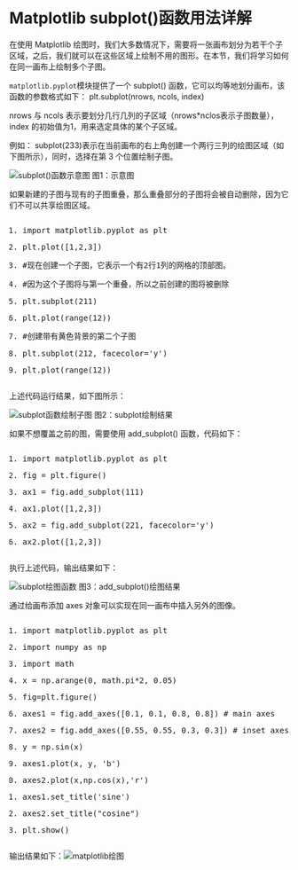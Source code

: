 # Matplotlib subplot()函数用法详解

在使用 Matplotlib 绘图时，我们大多数情况下，需要将一张画布划分为若干个子区域，之后，我们就可以在这些区域上绘制不用的图形。在本节，我们将学习如何在同一画布上绘制多个子图。

`matplotlib.pyplot`模块提供了一个 subplot() 函数，它可以均等地划分画布，该函数的参数格式如下：
plt.subplot(nrows, ncols, index)

nrows 与 ncols 表示要划分几行几列的子区域（nrows*nclos表示子图数量），index 的初始值为1，用来选定具体的某个子区域。

例如： subplot(233)表示在当前画布的右上角创建一个两行三列的绘图区域（如下图所示），同时，选择在第 3 个位置绘制子图。

![subplot()函数示意图](http://c.biancheng.net/uploads/allimg/210907/12534L438-0.gif)
图1：示意图

如果新建的子图与现有的子图重叠，那么重叠部分的子图将会被自动删除，因为它们不可以共享绘图区域。

<pre class="python sh_python snippet-formatted sh_sourceCode"><ol class="snippet-num"><li><p><span class="sh_preproc">import</span> matplotlib<span class="sh_symbol">.</span>pyplot as plt</p></li><li data-node-id="20211129234602-70v5906"><p>plt<span class="sh_symbol">.</span><span class="sh_function">plot</span><span class="sh_symbol">([</span><span class="sh_number">1</span><span class="sh_symbol">,</span><span class="sh_number">2</span><span class="sh_symbol">,</span><span class="sh_number">3</span><span class="sh_symbol">])</span></p></li><li><p><span class="sh_comment">#现在创建一个子图，它表示一个有2行1列的网格的顶部图。</span></p></li><li data-node-id="20211129234602-7ff8cqn"><p><span class="sh_comment">#因为这个子图将与第一个重叠，所以之前创建的图将被删除</span></p></li><li><p>plt<span class="sh_symbol">.</span><span class="sh_function">subplot</span><span class="sh_symbol">(</span><span class="sh_number">211</span><span class="sh_symbol">)</span></p></li><li data-node-id="20211129234602-lxey8sd"><p>plt<span class="sh_symbol">.</span><span class="sh_function">plot</span><span class="sh_symbol">(</span><span class="sh_function">range</span><span class="sh_symbol">(</span><span class="sh_number">12</span><span class="sh_symbol">))</span></p></li><li><p><span class="sh_comment">#创建带有黄色背景的第二个子图</span></p></li><li data-node-id="20211129234602-znivadn"><p>plt<span class="sh_symbol">.</span><span class="sh_function">subplot</span><span class="sh_symbol">(</span><span class="sh_number">212</span><span class="sh_symbol">,</span> facecolor<span class="sh_symbol">=</span><span class="sh_string">'y'</span><span class="sh_symbol">)</span></p></li><li><p>plt<span class="sh_symbol">.</span><span class="sh_function">plot</span><span class="sh_symbol">(</span><span class="sh_function">range</span><span class="sh_symbol">(</span><span class="sh_number">12</span><span class="sh_symbol">))</span></p></li></ol></pre>

上述代码运行结果，如下图所示：

![subplot函数绘制子图](http://c.biancheng.net/uploads/allimg/210907/12534K029-1.gif)
图2：subplot绘制结果

如果不想覆盖之前的图，需要使用 add_subplot() 函数，代码如下：

<pre class="python sh_python snippet-formatted sh_sourceCode"><ol class="snippet-num"><li><p><span class="sh_preproc">import</span> matplotlib<span class="sh_symbol">.</span>pyplot as plt</p></li><li data-node-id="20211129234602-yeehkga"><p>fig <span class="sh_symbol">=</span> plt<span class="sh_symbol">.</span><span class="sh_function">figure</span><span class="sh_symbol">()</span></p></li><li><p>ax1 <span class="sh_symbol">=</span> fig<span class="sh_symbol">.</span><span class="sh_function">add_subplot</span><span class="sh_symbol">(</span><span class="sh_number">111</span><span class="sh_symbol">)</span></p></li><li data-node-id="20211129234602-y36no5p"><p>ax1<span class="sh_symbol">.</span><span class="sh_function">plot</span><span class="sh_symbol">([</span><span class="sh_number">1</span><span class="sh_symbol">,</span><span class="sh_number">2</span><span class="sh_symbol">,</span><span class="sh_number">3</span><span class="sh_symbol">])</span></p></li><li><p>ax2 <span class="sh_symbol">=</span> fig<span class="sh_symbol">.</span><span class="sh_function">add_subplot</span><span class="sh_symbol">(</span><span class="sh_number">221</span><span class="sh_symbol">,</span> facecolor<span class="sh_symbol">=</span><span class="sh_string">'y'</span><span class="sh_symbol">)</span></p></li><li data-node-id="20211129234602-p0v53p9"><p>ax2<span class="sh_symbol">.</span><span class="sh_function">plot</span><span class="sh_symbol">([</span><span class="sh_number">1</span><span class="sh_symbol">,</span><span class="sh_number">2</span><span class="sh_symbol">,</span><span class="sh_number">3</span><span class="sh_symbol">])</span></p></li></ol></pre>

执行上述代码，输出结果如下：

![subplot绘图函数](http://c.biancheng.net/uploads/allimg/210907/12534J423-2.gif)
图3：add_subplot()绘图结果

通过给画布添加 axes 对象可以实现在同一画布中插入另外的图像。

<pre class="python sh_python snippet-formatted sh_sourceCode"><ol class="snippet-num"><li><p><span class="sh_preproc">import</span> matplotlib<span class="sh_symbol">.</span>pyplot as plt</p></li><li data-node-id="20211129234602-863sdqv"><p><span class="sh_preproc">import</span> numpy as np</p></li><li><p><span class="sh_preproc">import</span> math</p></li><li data-node-id="20211129234602-ubv3zhp"><p>x <span class="sh_symbol">=</span> np<span class="sh_symbol">.</span><span class="sh_function">arange</span><span class="sh_symbol">(</span><span class="sh_number">0</span><span class="sh_symbol">,</span> math<span class="sh_symbol">.</span>pi<span class="sh_symbol">*</span><span class="sh_number">2</span><span class="sh_symbol">,</span> <span class="sh_number">0.05</span><span class="sh_symbol">)</span></p></li><li><p>fig<span class="sh_symbol">=</span>plt<span class="sh_symbol">.</span><span class="sh_function">figure</span><span class="sh_symbol">()</span></p></li><li data-node-id="20211129234602-hsq2dwy"><p>axes1 <span class="sh_symbol">=</span> fig<span class="sh_symbol">.</span><span class="sh_function">add_axes</span><span class="sh_symbol">([</span><span class="sh_number">0.1</span><span class="sh_symbol">,</span> <span class="sh_number">0.1</span><span class="sh_symbol">,</span> <span class="sh_number">0.8</span><span class="sh_symbol">,</span> <span class="sh_number">0.8</span><span class="sh_symbol">])</span> <span class="sh_comment"># main axes</span></p></li><li><p>axes2 <span class="sh_symbol">=</span> fig<span class="sh_symbol">.</span><span class="sh_function">add_axes</span><span class="sh_symbol">([</span><span class="sh_number">0.55</span><span class="sh_symbol">,</span> <span class="sh_number">0.55</span><span class="sh_symbol">,</span> <span class="sh_number">0.3</span><span class="sh_symbol">,</span> <span class="sh_number">0.3</span><span class="sh_symbol">])</span> <span class="sh_comment"># inset axes</span></p></li><li data-node-id="20211129234602-fuj9rbe"><p>y <span class="sh_symbol">=</span> np<span class="sh_symbol">.</span><span class="sh_function">sin</span><span class="sh_symbol">(</span>x<span class="sh_symbol">)</span></p></li><li><p>axes1<span class="sh_symbol">.</span><span class="sh_function">plot</span><span class="sh_symbol">(</span>x<span class="sh_symbol">,</span> y<span class="sh_symbol">,</span> <span class="sh_string">'b'</span><span class="sh_symbol">)</span></p></li><li data-node-id="20211129234602-efh946z"><p>axes2<span class="sh_symbol">.</span><span class="sh_function">plot</span><span class="sh_symbol">(</span>x<span class="sh_symbol">,</span>np<span class="sh_symbol">.</span><span class="sh_function">cos</span><span class="sh_symbol">(</span>x<span class="sh_symbol">),</span><span class="sh_string">'r'</span><span class="sh_symbol">)</span></p></li><li><p>axes1<span class="sh_symbol">.</span><span class="sh_function">set_title</span><span class="sh_symbol">(</span><span class="sh_string">'sine'</span><span class="sh_symbol">)</span></p></li><li data-node-id="20211129234602-uaellhf"><p>axes2<span class="sh_symbol">.</span><span class="sh_function">set_title</span><span class="sh_symbol">(</span><span class="sh_string">"cosine"</span><span class="sh_symbol">)</span></p></li><li><p>plt<span class="sh_symbol">.</span><span class="sh_function">show</span><span class="sh_symbol">()</span></p></li></ol></pre>

输出结果如下：![matplotlib绘图](http://c.biancheng.net/uploads/allimg/210907/12534H458-3.gif)
